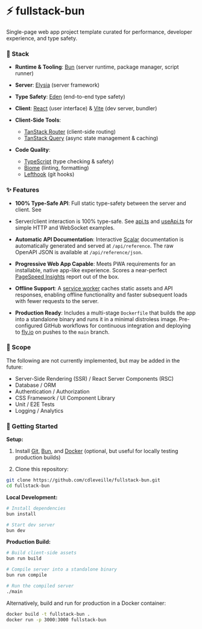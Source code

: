 # ⚡ fullstack-bun

Single-page web app project template curated for performance, developer experience, and type safety.

### 🔧 Stack

- **Runtime & Tooling**: [Bun](https://bun.sh) (server runtime, package manager, script runner)

- **Server**: [Elysia](https://elysiajs.com) (server framework)

- **Type Safety**: [Eden](https://elysiajs.com/eden/overview) (end-to-end type safety)

- **Client**: [React](https://react.dev) (user interface) & [Vite](https://vitejs.dev) (dev server, bundler)

- **Client-Side Tools**:

  - [TanStack Router](https://tanstack.com/router/latest) (client-side routing)
  - [TanStack Query](https://tanstack.com/query/latest) (async state management & caching)

- **Code Quality**:

  - [TypeScript](https://www.typescriptlang.org) (type checking & safety)
  - [Biome](https://biomejs.dev) (linting, formatting)
  - [Lefthook](https://github.com/evilmartians/lefthook) (git hooks)

### ✨ Features

- **100% Type-Safe API**: Full static type-safety between the server and client. See
- Server/client interaction is 100% type-safe. See [api.ts](https://github.com/cdleveille/fullstack-bun/blob/main/src/server/api.ts) and [useApi.ts](https://github.com/cdleveille/fullstack-bun/blob/main/src/client/hooks/useApi.ts) for simple HTTP and WebSocket examples.

- **Automatic API Documentation**: Interactive [Scalar](https://github.com/scalar/scalar) documentation is automatically generated and served at `/api/reference`. The raw OpenAPI JSON is available at `/api/reference/json`.

- **Progressive Web App Capable**: Meets PWA requirements for an installable, native app-like experience. Scores a near-perfect [PageSpeed Insights](https://pagespeed.web.dev) report out of the box.

- **Offline Support**: A [service worker](https://developer.mozilla.org/en-US/docs/Web/API/Service_Worker_API) caches static assets and API responses, enabling offline functionality and faster subsequent loads with fewer requests to the server.

- **Production Ready**: Includes a multi-stage `Dockerfile` that builds the app into a standalone binary and runs it in a minimal distroless image. Pre-configured GitHub workflows for continuous integration and deploying to [fly.io](https://fly.io) on pushes to the `main` branch.

### 🚧 Scope

The following are not currently implemented, but may be added in the future:

- Server-Side Rendering (SSR) / React Server Components (RSC)
- Database / ORM
- Authentication / Authorization
- CSS Framework / UI Component Library
- Unit / E2E Tests
- Logging / Analytics

### 🚀 Getting Started

**Setup:**

1. Install [Git](https://git-scm.com/downloads), [Bun](https://bun.sh/docs/installation), and [Docker](https://docs.docker.com/get-docker) (optional, but useful for locally testing production builds)

2. Clone this repository:

```bash
git clone https://github.com/cdleveille/fullstack-bun.git
cd fullstack-bun
```

**Local Development:**

```bash
# Install dependencies
bun install

# Start dev server
bun dev
```

**Production Build:**

```bash
# Build client-side assets
bun run build

# Compile server into a standalone binary
bun run compile

# Run the compiled server
./main
```

Alternatively, build and run for production in a Docker container:

```bash
docker build -t fullstack-bun .
docker run -p 3000:3000 fullstack-bun
```
